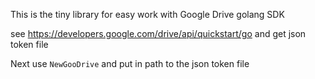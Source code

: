 This is the tiny library for easy work with Google Drive golang SDK

see https://developers.google.com/drive/api/quickstart/go and get json token file

Next use ``NewGooDrive`` and put in path to the json token file






